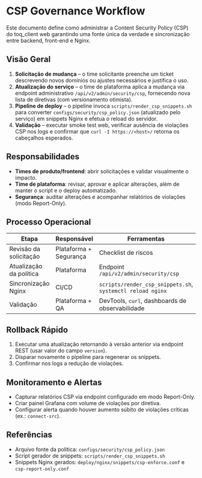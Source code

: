 # CSP Governance Workflow

Este documento define como administrar a Content Security Policy (CSP) do toq_client web garantindo uma fonte única da verdade e sincronização entre backend, front-end e Nginx.

## Visão Geral

1. **Solicitação de mudança** – o time solicitante preenche um ticket descrevendo novos domínios ou ajustes necessários e justifica o uso.
2. **Atualização do serviço** – o time de plataforma aplica a mudança via endpoint administrativo `/api/v2/admin/security/csp`, fornecendo nova lista de diretivas (com versionamento otimista).
3. **Pipeline de deploy** – o pipeline invoca `scripts/render_csp_snippets.sh` para converter `configs/security/csp_policy.json` (atualizado pelo serviço) em snippets Nginx e efetua o reload do servidor.
4. **Validação** – executar smoke test web, verificar ausência de violações CSP nos logs e confirmar que `curl -I https://<host>/` retorna os cabeçalhos esperados.

## Responsabilidades

- **Times de produto/frontend**: abrir solicitações e validar visualmente o impacto.
- **Time de plataforma**: revisar, aprovar e aplicar alterações, além de manter o script e o deploy automatizado.
- **Segurança**: auditar alterações e acompanhar relatórios de violações (modo Report-Only).

## Processo Operacional

| Etapa | Responsável | Ferramentas |
|-------|-------------|-------------|
| Revisão da solicitação | Plataforma + Segurança | Checklist de riscos |
| Atualização da política | Plataforma | Endpoint `/api/v2/admin/security/csp` |
| Sincronização Nginx | CI/CD | `scripts/render_csp_snippets.sh`, `systemctl reload nginx` |
| Validação | Plataforma + QA | DevTools, `curl`, dashboards de observabilidade |

## Rollback Rápido

1. Executar uma atualização retornando à versão anterior via endpoint REST (usar valor do campo `version`).
2. Disparar novamente o pipeline para regenerar os snippets.
3. Confirmar nos logs a redução de violações.

## Monitoramento e Alertas

- Capturar relatórios CSP via endpoint configurado em modo Report-Only.
- Criar painel Grafana com volume de violações por diretiva.
- Configurar alerta quando houver aumento súbito de violações críticas (ex.: `connect-src`).

## Referências

- Arquivo fonte da política: `configs/security/csp_policy.json`
- Script gerador de snippets: `scripts/render_csp_snippets.sh`
- Snippets Nginx gerados: `deploy/nginx/snippets/csp-enforce.conf` e `csp-report-only.conf`

